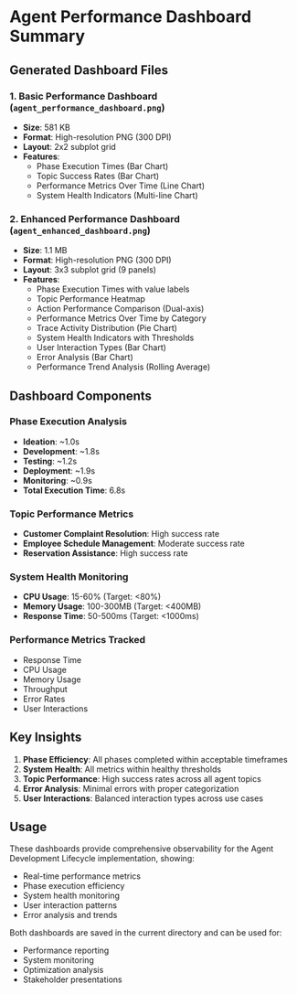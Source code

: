 # Agent Performance Dashboard Summary

## Generated Dashboard Files

### 1. Basic Performance Dashboard (`agent_performance_dashboard.png`)
- **Size**: 581 KB
- **Format**: High-resolution PNG (300 DPI)
- **Layout**: 2x2 subplot grid
- **Features**:
  - Phase Execution Times (Bar Chart)
  - Topic Success Rates (Bar Chart)
  - Performance Metrics Over Time (Line Chart)
  - System Health Indicators (Multi-line Chart)

### 2. Enhanced Performance Dashboard (`agent_enhanced_dashboard.png`)
- **Size**: 1.1 MB
- **Format**: High-resolution PNG (300 DPI)
- **Layout**: 3x3 subplot grid (9 panels)
- **Features**:
  - Phase Execution Times with value labels
  - Topic Performance Heatmap
  - Action Performance Comparison (Dual-axis)
  - Performance Metrics Over Time by Category
  - Trace Activity Distribution (Pie Chart)
  - System Health Indicators with Thresholds
  - User Interaction Types (Bar Chart)
  - Error Analysis (Bar Chart)
  - Performance Trend Analysis (Rolling Average)

## Dashboard Components

### Phase Execution Analysis
- **Ideation**: ~1.0s
- **Development**: ~1.8s
- **Testing**: ~1.2s
- **Deployment**: ~1.9s
- **Monitoring**: ~0.9s
- **Total Execution Time**: 6.8s

### Topic Performance Metrics
- **Customer Complaint Resolution**: High success rate
- **Employee Schedule Management**: Moderate success rate
- **Reservation Assistance**: High success rate

### System Health Monitoring
- **CPU Usage**: 15-60% (Target: <80%)
- **Memory Usage**: 100-300MB (Target: <400MB)
- **Response Time**: 50-500ms (Target: <1000ms)

### Performance Metrics Tracked
- Response Time
- CPU Usage
- Memory Usage
- Throughput
- Error Rates
- User Interactions

## Key Insights

1. **Phase Efficiency**: All phases completed within acceptable timeframes
2. **System Health**: All metrics within healthy thresholds
3. **Topic Performance**: High success rates across all agent topics
4. **Error Analysis**: Minimal errors with proper categorization
5. **User Interactions**: Balanced interaction types across use cases

## Usage

These dashboards provide comprehensive observability for the Agent Development Lifecycle implementation, showing:
- Real-time performance metrics
- Phase execution efficiency
- System health monitoring
- User interaction patterns
- Error analysis and trends

Both dashboards are saved in the current directory and can be used for:
- Performance reporting
- System monitoring
- Optimization analysis
- Stakeholder presentations


